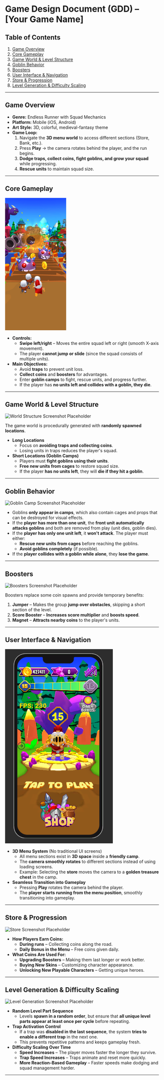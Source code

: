 # **Game Design Document (GDD) – [Your Game Name]**

## **Table of Contents**
1. [Game Overview](#game-overview)
2. [Core Gameplay](#core-gameplay)
3. [Game World & Level Structure](#game-world--level-structure)
4. [Goblin Behavior](#goblin-behavior)
5. [Boosters](#boosters)
6. [User Interface & Navigation](#user-interface--navigation)
7. [Store & Progression](#store--progression)
8. [Level Generation & Difficulty Scaling](#level-generation--difficulty-scaling)

---

## **Game Overview**
- **Genre:** Endless Runner with Squad Mechanics  
- **Platform:** Mobile (iOS, Android)  
- **Art Style:** 3D, colorful, medieval-fantasy theme  
- **Game Loop:**
  1. Navigate the **3D menu world** to access different sections (Store, Bank, etc.).
  2. Press **Play** → the camera rotates behind the player, and the run begins.
  3. **Dodge traps, collect coins, fight goblins, and grow your squad** while progressing.
  4. **Rescue units** to maintain squad size.

---

## **Core Gameplay**
<img src="./images/nimble_trap.png" alt="Gameplay Screenshot Placeholder" width="200"/>

- **Controls:**
  - **Swipe left/right** – Moves the entire squad left or right (smooth X-axis movement).
  - The player **cannot jump or slide** (since the squad consists of multiple units).
- **Main Objectives:**
  - Avoid **traps** to prevent unit loss.
  - **Collect coins** and **boosters** for advantages.
  - Enter **goblin camps** to fight, rescue units, and progress further.
  - If the player has **no units left and collides with a goblin, they die**.

---

## **Game World & Level Structure**
![World Structure Screenshot Placeholder](path/to/world-structure-screenshot.png)

The game world is procedurally generated with **randomly spawned locations**.
- **Long Locations**
  - Focus on **avoiding traps and collecting coins**.
  - Losing units in traps reduces the player's squad.
- **Short Locations (Goblin Camps)**
  - Players must **fight goblins using their units**.
  - **Free new units from cages** to restore squad size.
  - If the player **has no units left**, they will **die if they hit a goblin**.

---

## **Goblin Behavior**
![Goblin Camp Screenshot Placeholder](path/to/goblin-camp-screenshot.png)

- Goblins **only appear in camps**, which also contain cages and props that can be destroyed for visual effects.  
- If the **player has more than one unit**, the **front unit automatically attacks goblins** and both are removed from play (unit dies, goblin dies).  
- If the **player has only one unit left**, it **won't attack**. The player must either:  
  - **Rescue new units from cages** before reaching the goblins.  
  - **Avoid goblins completely** (if possible).  
- If the **player collides with a goblin while alone**, they **lose the game**.

---

## **Boosters**
![Boosters Screenshot Placeholder](path/to/boosters-screenshot.png)

Boosters replace some coin spawns and provide temporary benefits:
1. **Jumper** – Makes the group **jump over obstacles**, skipping a short section of the level.
2. **Score Booster** – **Increases score multiplier** and **boosts speed**.
3. **Magnet** – **Attracts nearby coins** to the player's units.

---

## **User Interface & Navigation**
![Menu Screenshot Placeholder](./images/menu-screenshot.PNG)

- **3D Menu System** (No traditional UI screens)
  - All menu sections exist in **3D space** inside a **friendly camp**.
  - The **camera smoothly rotates** to different sections instead of using loading screens.
  - Example: Selecting the **store** moves the camera to a **golden treasure chest** in the camp.
- **Seamless Transition into Gameplay**
  - Pressing **Play** rotates the camera behind the player.
  - The **player starts running from the menu position**, smoothly transitioning into gameplay.

---

## **Store & Progression**
![Store Screenshot Placeholder](path/to/store-screenshot.png)

- **How Players Earn Coins:**
  - **During runs** – Collecting coins along the road.
  - **Daily Bonus in the Menu** – Free coins given daily.
- **What Coins Are Used For:**
  - **Upgrading Boosters** – Making them last longer or work better.
  - **Buying New Skins** – Customizing character appearance.
  - **Unlocking New Playable Characters** – Getting unique heroes.

---

## **Level Generation & Difficulty Scaling**
![Level Generation Screenshot Placeholder](path/to/level-generation-screenshot.png)

- **Random Level Part Sequence**  
  - Levels **spawn in a random order**, but ensure that **all unique level parts appear at least once per cycle** before repeating.  
- **Trap Activation Control**  
  - If a trap was **disabled in the last sequence**, the system **tries to enable a different trap** in the next one.  
  - This prevents repetitive patterns and keeps gameplay fresh.  
- **Difficulty Scaling Over Time**  
  - **Speed Increases** – The player moves faster the longer they survive.  
  - **Trap Speed Increases** – Traps animate and reset more quickly.  
  - **More Reaction-Based Gameplay** – Faster speeds make dodging and squad management harder.  

---

